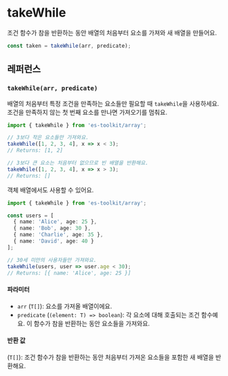 # takeWhile

조건 함수가 참을 반환하는 동안 배열의 처음부터 요소를 가져와 새 배열을 만들어요.

```typescript
const taken = takeWhile(arr, predicate);
```

## 레퍼런스

### `takeWhile(arr, predicate)`

배열의 처음부터 특정 조건을 만족하는 요소들만 필요할 때 `takeWhile`을 사용하세요. 조건을 만족하지 않는 첫 번째 요소를 만나면 가져오기를 멈춰요.

```typescript
import { takeWhile } from 'es-toolkit/array';

// 3보다 작은 요소들만 가져와요.
takeWhile([1, 2, 3, 4], x => x < 3);
// Returns: [1, 2]

// 3보다 큰 요소는 처음부터 없으므로 빈 배열을 반환해요.
takeWhile([1, 2, 3, 4], x => x > 3);
// Returns: []
```

객체 배열에서도 사용할 수 있어요.

```typescript
import { takeWhile } from 'es-toolkit/array';

const users = [
  { name: 'Alice', age: 25 },
  { name: 'Bob', age: 30 },
  { name: 'Charlie', age: 35 },
  { name: 'David', age: 40 }
];

// 30세 미만의 사용자들만 가져와요.
takeWhile(users, user => user.age < 30);
// Returns: [{ name: 'Alice', age: 25 }]
```

#### 파라미터

- `arr` (`T[]`): 요소를 가져올 배열이에요.
- `predicate` (`(element: T) => boolean`): 각 요소에 대해 호출되는 조건 함수예요. 이 함수가 참을 반환하는 동안 요소들을 가져와요.

#### 반환 값

(`T[]`): 조건 함수가 참을 반환하는 동안 처음부터 가져온 요소들을 포함한 새 배열을 반환해요.

